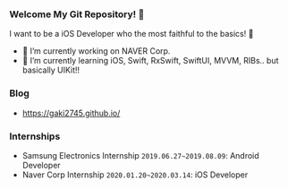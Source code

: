 ### Welcome My Git Repository! 🙌

<!--
**gaki2745/gaki2745** is a ✨ _special_ ✨ repository because its `README.md` (this file) appears on your GitHub profile.

Here are some ideas to get you started:


- 👯 I’m looking to collaborate on ...
- 🤔 I’m looking for help with ...
- 💬 Ask me about ...
- 📫 How to reach me: ...
- 😄 Pronouns: ...
- ⚡ Fun fact: ...
-->

I want to be a iOS Developer who the most faithful to the basics! 🤜

- 🔭 I’m currently working on NAVER Corp.
- 🌱 I’m currently learning iOS, Swift, RxSwift, SwiftUI, MVVM, RIBs.. but basically UIKit!!

### Blog

- https://gaki2745.github.io/

### Internships

- Samsung Electronics Internship `2019.06.27~2019.08.09`: Android Developer
- Naver Corp Internship `2020.01.20~2020.03.14`: iOS Developer
